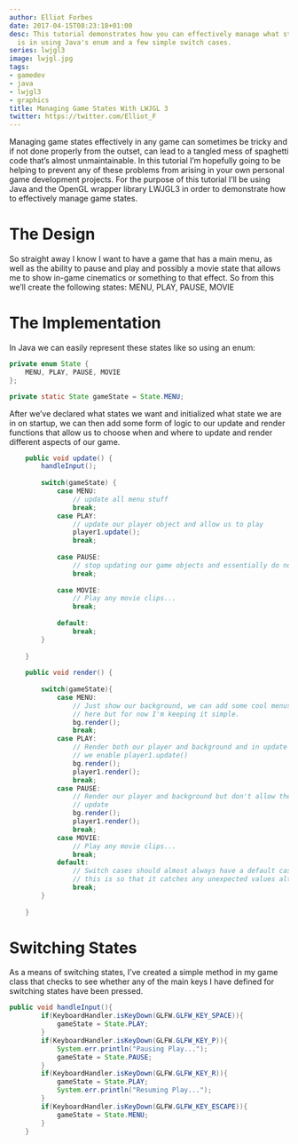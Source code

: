 ```yaml
---
author: Elliot Forbes
date: 2017-04-15T08:23:18+01:00
desc: This tutorial demonstrates how you can effectively manage what state your game
  is in using Java's enum and a few simple switch cases.
series: lwjgl3
image: lwjgl.jpg
tags:
- gamedev
- java
- lwjgl3
- graphics
title: Managing Game States With LWJGL 3
twitter: https://twitter.com/Elliot_F
---
```


<p>Managing game states effectively in any game can sometimes be tricky and if not done properly from the outset, can lead to a tangled mess of spaghetti code that’s almost unmaintainable. In this tutorial I’m hopefully going to be helping to prevent any of these problems from arising in your own personal game development projects. For the purpose of this tutorial I’ll be using Java and the OpenGL wrapper library LWJGL3 in order to demonstrate how to effectively manage game states.</p>

# The Design

<p>So straight away I know I want to have a game that has a main menu, as well as the ability to pause and play and possibly a movie state that allows me to show in-game cinematics or something to that effect. So from this we’ll create the following states: MENU, PLAY, PAUSE, MOVIE<p>

# The Implementation

<p>In Java we can easily represent these states like so using an enum: </p>

```java
private enum State {
    MENU, PLAY, PAUSE, MOVIE 
};

private static State gameState = State.MENU;
```

<p>After we’ve declared what states we want and initialized what state we are in on startup, we can then add some form of logic to our update and render functions that allow us to choose when and where to update and render different aspects of our game. </p>

```java	
	public void update() {
		handleInput();
		
		switch(gameState) {
			case MENU:
				// update all menu stuff
				break;
			case PLAY:
				// update our player object and allow us to play
				player1.update();
				break;
				
			case PAUSE:
				// stop updating our game objects and essentially do nothing
				break;
				
			case MOVIE:
				// Play any movie clips...
				break;
				
			default:
				break;	
		}
		
	}
	
	public void render() {
		
		switch(gameState){
			case MENU:
				// Just show our background, we can add some cool menus and stuff
				// here but for now I'm keeping it simple.
				bg.render();
				break;
			case PLAY:
				// Render both our player and background and in update switch
				// we enable player1.update()
				bg.render();
				player1.render();
				break;
			case PAUSE:
				// Render our player and background but don't allow them to
				// update
				bg.render();
				player1.render();
				break;
			case MOVIE:
				// Play any movie clips...
				break;
			default:
				// Switch cases should almost always have a default case
				// this is so that it catches any unexpected values although.
				break;
		}
		
	}

```

# Switching States
<p>As a means of switching states, I’ve created a simple method in my game class that checks to see whether any of the main keys I have defined for switching states have been pressed.</p>

```java
public void handleInput(){
		if(KeyboardHandler.isKeyDown(GLFW.GLFW_KEY_SPACE)){
			gameState = State.PLAY;
		}
		if(KeyboardHandler.isKeyDown(GLFW.GLFW_KEY_P)){
			System.err.println("Pausing Play...");
			gameState = State.PAUSE;
		}
		if(KeyboardHandler.isKeyDown(GLFW.GLFW_KEY_R)){
			gameState = State.PLAY;
			System.err.println("Resuming Play...");
		}
		if(KeyboardHandler.isKeyDown(GLFW.GLFW_KEY_ESCAPE)){
			gameState = State.MENU;
		}
	}

```
